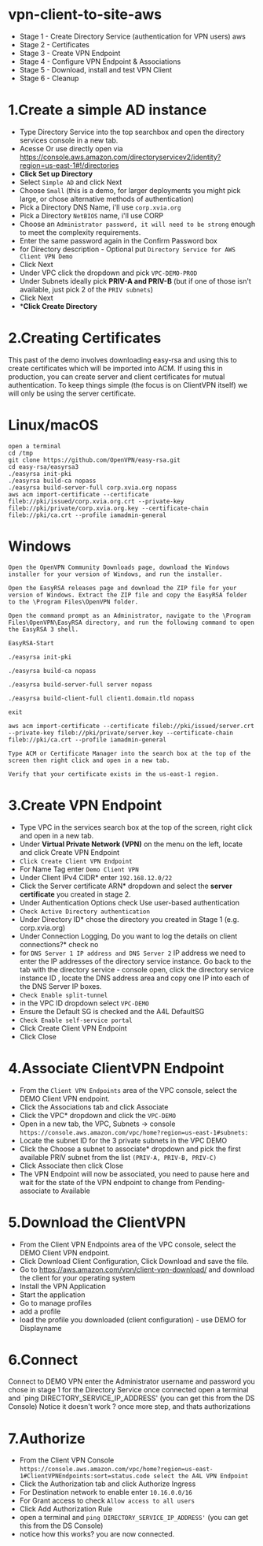 # vpn-client-to-site-aws

- Stage 1 - Create Directory Service (authentication for VPN users) aws
- Stage 2 - Certificates
- Stage 3 - Create VPN Endpoint
- Stage 4 - Configure VPN Endpoint & Associations
- Stage 5 - Download, install and test VPN Client
- Stage 6 - Cleanup

# 1.Create a simple AD instance

* Type Directory Service into the top searchbox and open the directory services console in a new tab.
* Acesse Or use directly open via https://console.aws.amazon.com/directoryservicev2/identity?region=us-east-1#!/directories
* **Click Set up Directory**
* Select `Simple AD` and click Next
* Choose `Small` (this is a demo, for larger deployments you might pick large, or chose alternative methods of authentication)
* Pick a Directory DNS Name, i'll use `corp.xvia.org`
* Pick a Directory `NetBIOS` name, i'll use CORP
* Choose an `Administrator password, it will need to be strong` enough to meet the complexity requirements.
* Enter the same password again in the Confirm Password box
* for Directory description - Optional put `Directory Service for AWS Client VPN Demo`
* Click Next
* Under VPC click the dropdown and pick `VPC-DEMO-PROD`
* Under Subnets ideally pick **PRIV-A and PRIV-B** (but if one of those isn't available, just pick 2 of the `PRIV subnets`)
* Click Next
* ***Click Create Directory**

# 2.Creating Certificates

This past of the demo involves downloading easy-rsa and using this to create certificates which will be imported into ACM. If using this in production, you can create server and client certificates for mutual authentication. To keep things simple (the focus is on ClientVPN itself) we will only be using the server certificate.

# Linux/macOS

```
open a terminal
cd /tmp
git clone https://github.com/OpenVPN/easy-rsa.git
cd easy-rsa/easyrsa3
./easyrsa init-pki
./easyrsa build-ca nopass
./easyrsa build-server-full corp.xvia.org nopass
aws acm import-certificate --certificate fileb://pki/issued/corp.xvia.org.crt --private-key fileb://pki/private/corp.xvia.org.key --certificate-chain fileb://pki/ca.crt --profile iamadmin-general
```
# Windows

```
Open the OpenVPN Community Downloads page, download the Windows installer for your version of Windows, and run the installer.

Open the EasyRSA releases page and download the ZIP file for your version of Windows. Extract the ZIP file and copy the EasyRSA folder to the \Program Files\OpenVPN folder.

Open the command prompt as an Administrator, navigate to the \Program Files\OpenVPN\EasyRSA directory, and run the following command to open the EasyRSA 3 shell.

EasyRSA-Start

./easyrsa init-pki

./easyrsa build-ca nopass

./easyrsa build-server-full server nopass

./easyrsa build-client-full client1.domain.tld nopass

exit

aws acm import-certificate --certificate fileb://pki/issued/server.crt --private-key fileb://pki/private/server.key --certificate-chain fileb://pki/ca.crt --profile iamadmin-general

Type ACM or Certificate Manager into the search box at the top of the screen then right click and open in a new tab.

Verify that your certificate exists in the us-east-1 region.
```

# 3.Create VPN Endpoint

- Type VPC in the services search box at the top of the screen, right click and open in a new tab.
- Under **Virtual Private Network (VPN)** on the menu on the left, locate and click Create VPN Endpoint
- `Click Create Client VPN Endpoint`
- For Name Tag enter `Demo Client VPN`
- Under Client IPv4 CIDR* enter `192.168.12.0/22`
- Click the Server certificate ARN* dropdown and select the **server certificate** you created in stage 2.
- Under Authentication Options check Use user-based authentication
- `Check Active Directory authentication`
- Under Directory ID* chose the directory you created in Stage 1 (e.g. corp.xvia.org)
- Under Connection Logging, Do you want to log the details on client connections?* check no
- for `DNS Server 1 IP address and DNS Server 2` IP address we need to enter the IP addresses of the directory service instance. Go back to the tab with the directory service       - console open, click the directory service instance ID , locate the DNS address area and copy one IP into each of the DNS Server IP boxes.
- `Check Enable split-tunnel`
- in the VPC ID dropdown select `VPC-DEMO`
- Ensure the Default SG is checked and the A4L DefaultSG
- `Check Enable self-service portal`
- Click Create Client VPN Endpoint
- Click Close

# 4.Associate ClientVPN Endpoint

* From the `Client VPN Endpoints` area of the VPC console, select the DEMO Client VPN endpoint.
* Click the Associations tab and click Associate
* Click the VPC* dropdown and click the `VPC-DEMO`
* Open in a new tab, the VPC, Subnets -> console `https://console.aws.amazon.com/vpc/home?region=us-east-1#subnets:`
* Locate the subnet ID for the 3 private subnets in the VPC DEMO
* Click the Choose a subnet to associate* dropdown and pick the first available PRIV subnet from the list `(PRIV-A, PRIV-B, PRIV-C)`
* Click Associate then click Close
* The VPN Endpoint will now be associated, you need to pause here and wait for the state of the VPN endpoint to change from Pending-associate to Available

# 5.Download the ClientVPN 

* From the Client VPN Endpoints area of the VPC console, select the DEMO Client VPN endpoint.
* Click Download Client Configuration, Click Download and save the file.
* Go to https://aws.amazon.com/vpn/client-vpn-download/ and download the client for your operating system
* Install the VPN Application
* Start the application
* Go to manage profiles
* add a profile
* load the profile you downloaded (client configuration) - use DEMO for Displayname

# 6.Connect

Connect to DEMO VPN
enter the Administrator username and password you chose in stage 1 for the Directory Service
once connected open a terminal and `ping DIRECTORY_SERVICE_IP_ADDRESS' (you can get this from the DS Console)
Notice it doesn't work ? once more step, and thats authorizations

# 7.Authorize

* From the Client VPN Console `https://console.aws.amazon.com/vpc/home?region=us-east-1#ClientVPNEndpoints:sort=status.code select the A4L VPN Endpoint`
* Click the Authorization tab and click Authorize Ingress
* For Destination network to enable enter `10.16.0.0/16`
* For Grant access to check `Allow access to all users`
* Click Add Authorization Rule
* open a terminal and `ping DIRECTORY_SERVICE_IP_ADDRESS'` (you can get this from the DS Console)
* notice how this works? you are now connected.

  

